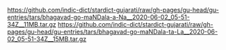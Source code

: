 https://github.com/indic-dict/stardict-gujarati/raw/gh-pages/gu-head/gu-entries/tars/bhagavad-go-maNDala-a-Na__2020-06-02_05-51-34Z__11MB.tar.gz
https://github.com/indic-dict/stardict-gujarati/raw/gh-pages/gu-head/gu-entries/tars/bhagavad-go-maNDala-ta-La__2020-06-02_05-51-34Z__15MB.tar.gz
